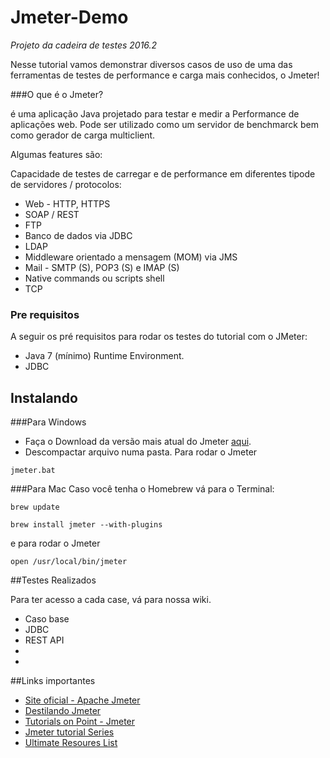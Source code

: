 # Jmeter-Demo
*Projeto da cadeira de testes 2016.2*

Nesse tutorial vamos demonstrar diversos casos de uso de uma das ferramentas de testes de performance e carga mais conhecidos, o Jmeter!

###O que é o Jmeter?

é uma aplicação Java projetado para testar e medir a Performance de aplicações web. Pode ser utilizado como um servidor de benchmarck bem como gerador de carga multiclient.

Algumas features são:

Capacidade de testes de carregar e de performance em diferentes tipode de servidores / protocolos:

* Web - HTTP, HTTPS
* SOAP / REST
* FTP
* Banco de dados via JDBC
* LDAP
* Middleware orientado a mensagem (MOM) via JMS
* Mail - SMTP (S), POP3 (S) e IMAP (S)
* Native commands ou scripts shell
* TCP

### Pre requisitos

A seguir os pré requisitos para rodar os testes do tutorial com o JMeter:

* Java 7 (mínimo) Runtime Environment.
* JDBC

## Instalando

###Para Windows

* Faça o Download da versão mais atual do Jmeter [aqui](http://jmeter.apache.org/download_jmeter.cgi]). 
* Descompactar arquivo numa pasta.
Para rodar o Jmeter
```
jmeter.bat
```

###Para Mac
Caso você tenha o Homebrew vá para o Terminal:

```
brew update
```

```
brew install jmeter --with-plugins
```
e para rodar o Jmeter

```
open /usr/local/bin/jmeter
```

##Testes Realizados

Para ter acesso a cada case, vá para nossa wiki.

* Caso base
* JDBC
* REST API
*
*

##Links importantes
* [Site oficial - Apache Jmeter](jmeter.apache.org)
* [Destilando Jmeter](http://www.bugbang.com.br/destilando-jmeter-i-introducao-e-conceitos/)
* [Tutorials on Point - Jmeter](https://www.tutorialspoint.com/jmeter/jmeter_tutorial.pdf)
* [Jmeter tutorial Series](http://www.softwaretestingclass.com/learn-jmeter-performance-testing-jmeter-tutorial-series/)
* [Ultimate Resoures List](https://www.blazemeter.com/blog/ultimate-jmeter-resource-list)
